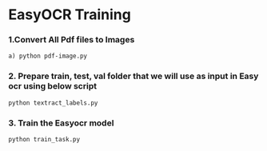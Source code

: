 # EasyOCR Training



### 1.Convert All Pdf files to Images
```
a) python pdf-image.py

```
### 2. Prepare train, test, val folder that we will use as input in Easy ocr using below script
```
python textract_labels.py
```

### 3. Train the Easyocr model
```
python train_task.py

```
